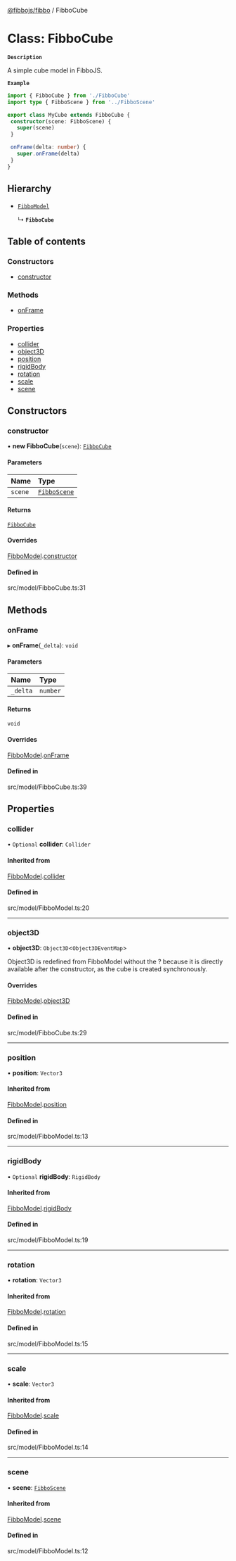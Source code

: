 [@fibbojs/fibbo](/api/index)  / FibboCube

# Class: FibboCube

**`Description`**

A simple cube model in FibboJS.

**`Example`**

```ts
import { FibboCube } from './FibboCube'
import type { FibboScene } from '../FibboScene'

export class MyCube extends FibboCube {
 constructor(scene: FibboScene) {
   super(scene)
 }

 onFrame(delta: number) {
   super.onFrame(delta)
 }
}
```

## Hierarchy

- [`FibboModel`](FibboModel.md)

  ↳ **`FibboCube`**

## Table of contents

### Constructors

- [constructor](FibboCube.md#constructor)

### Methods

- [onFrame](FibboCube.md#onframe)

### Properties

- [collider](FibboCube.md#collider)
- [object3D](FibboCube.md#object3d)
- [position](FibboCube.md#position)
- [rigidBody](FibboCube.md#rigidbody)
- [rotation](FibboCube.md#rotation)
- [scale](FibboCube.md#scale)
- [scene](FibboCube.md#scene)

## Constructors

### constructor

• **new FibboCube**(`scene`): [`FibboCube`](FibboCube.md)

#### Parameters

| Name | Type |
| :------ | :------ |
| `scene` | [`FibboScene`](FibboScene.md) |

#### Returns

[`FibboCube`](FibboCube.md)

#### Overrides

[FibboModel](FibboModel.md).[constructor](FibboModel.md#constructor)

#### Defined in

src/model/FibboCube.ts:31

## Methods

### onFrame

▸ **onFrame**(`_delta`): `void`

#### Parameters

| Name | Type |
| :------ | :------ |
| `_delta` | `number` |

#### Returns

`void`

#### Overrides

[FibboModel](FibboModel.md).[onFrame](FibboModel.md#onframe)

#### Defined in

src/model/FibboCube.ts:39

## Properties

### collider

• `Optional` **collider**: `Collider`

#### Inherited from

[FibboModel](FibboModel.md).[collider](FibboModel.md#collider)

#### Defined in

src/model/FibboModel.ts:20

___

### object3D

• **object3D**: `Object3D`\<`Object3DEventMap`\>

Object3D is redefined from FibboModel without the ? because it is
directly available after the constructor, as the cube is created synchronously.

#### Overrides

[FibboModel](FibboModel.md).[object3D](FibboModel.md#object3d)

#### Defined in

src/model/FibboCube.ts:29

___

### position

• **position**: `Vector3`

#### Inherited from

[FibboModel](FibboModel.md).[position](FibboModel.md#position)

#### Defined in

src/model/FibboModel.ts:13

___

### rigidBody

• `Optional` **rigidBody**: `RigidBody`

#### Inherited from

[FibboModel](FibboModel.md).[rigidBody](FibboModel.md#rigidbody)

#### Defined in

src/model/FibboModel.ts:19

___

### rotation

• **rotation**: `Vector3`

#### Inherited from

[FibboModel](FibboModel.md).[rotation](FibboModel.md#rotation)

#### Defined in

src/model/FibboModel.ts:15

___

### scale

• **scale**: `Vector3`

#### Inherited from

[FibboModel](FibboModel.md).[scale](FibboModel.md#scale)

#### Defined in

src/model/FibboModel.ts:14

___

### scene

• **scene**: [`FibboScene`](FibboScene.md)

#### Inherited from

[FibboModel](FibboModel.md).[scene](FibboModel.md#scene)

#### Defined in

src/model/FibboModel.ts:12
